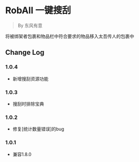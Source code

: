 # RobAll 一键搜刮
> By 东风有意

将被绑架者包裹和物品栏中符合要求的物品移入太吾传人的包裹中

## Change Log
### 1.0.4
- 新增搜刮资源功能
### 1.0.3
- 搜刮时排除宝典
### 1.0.2
- 修复[统计数量错误]的bug
### 1.0.1
- 兼容1.8.0